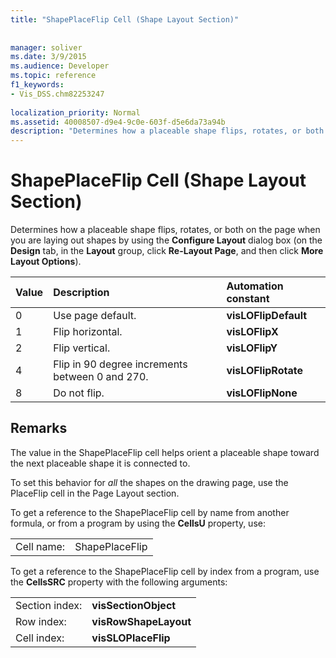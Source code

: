 ```yaml
---
title: "ShapePlaceFlip Cell (Shape Layout Section)"
 
 
manager: soliver
ms.date: 3/9/2015
ms.audience: Developer
ms.topic: reference
f1_keywords:
- Vis_DSS.chm82253247
 
localization_priority: Normal
ms.assetid: 40008507-d9e4-9c0e-603f-d5e6da73a94b
description: "Determines how a placeable shape flips, rotates, or both on the page when you are laying out shapes by using the Configure Layout dialog box (on the Design tab, in the Layout group, click Re-Layout Page, and then click More Layout Options)."
---
```


# ShapePlaceFlip Cell (Shape Layout Section)

Determines how a placeable shape flips, rotates, or both on the page when you are laying out shapes by using the **Configure Layout** dialog box (on the **Design** tab, in the **Layout** group, click **Re-Layout Page**, and then click **More Layout Options**).
  
|**Value**|**Description**|**Automation constant**|
|:-----|:-----|:-----|
|0  <br/> |Use page default.  <br/> |**visLOFlipDefault** <br/> |
|1  <br/> |Flip horizontal.  <br/> |**visLOFlipX** <br/> |
|2  <br/> |Flip vertical.  <br/> |**visLOFlipY** <br/> |
|4  <br/> |Flip in 90 degree increments between 0 and 270.  <br/> |**visLOFlipRotate** <br/> |
|8  <br/> |Do not flip.  <br/> |**visLOFlipNone** <br/> |
   
## Remarks

The value in the ShapePlaceFlip cell helps orient a placeable shape toward the next placeable shape it is connected to.
  
To set this behavior for  *all*  the shapes on the drawing page, use the PlaceFlip cell in the Page Layout section. 
  
To get a reference to the ShapePlaceFlip cell by name from another formula, or from a program by using the **CellsU** property, use: 
  
|||
|:-----|:-----|
|Cell name:  <br/> |ShapePlaceFlip  <br/> |
   
To get a reference to the ShapePlaceFlip cell by index from a program, use the **CellsSRC** property with the following arguments: 
  
|||
|:-----|:-----|
|Section index:  <br/> |**visSectionObject** <br/> |
|Row index:  <br/> |**visRowShapeLayout** <br/> |
|Cell index:  <br/> |**visSLOPlaceFlip** <br/> |
   

